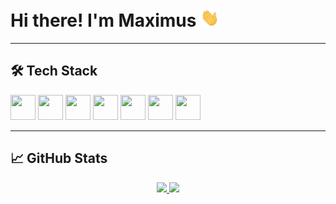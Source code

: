 # Hi there! I'm Maximus  <img src="https://raw.githubusercontent.com/ABSphreak/ABSphreak/master/gifs/Hi.gif" width="30px">

---

## 🛠️ Tech Stack  

<p align="left">
  <img src="https://skillicons.dev/icons?i=c" width="40" height="40"/>
  <img src="https://skillicons.dev/icons?i=javascript" width="40" height="40"/>
  <img src="https://skillicons.dev/icons?i=mysql" width="40" height="40"/>
  <img src="https://skillicons.dev/icons?i=github" width="40" height="40"/>
  <img src="https://skillicons.dev/icons?i=git" width="40" height="40"/>
  <img src="https://skillicons.dev/icons?i=vscode" width="40" height="40"/>
  <img src="https://skillicons.dev/icons?i=debian" width="40" height="40"/>
</p>

---

## 📈 GitHub Stats  

<div align="center">
  <a href="https://github.com/mmaximus-bit">
    <img height="180em" src="https://github-readme-stats.vercel.app/api?username=mmaximus-bit&show_icons=true&theme=dark&count_private=true" />
    <img height="180em" src="https://github-readme-stats.vercel.app/api/top-langs/?username=mmaximus-bit&layout=compact&theme=dark" />
  </a>
</div>
